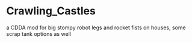# Crawling_Castles
a CDDA mod for big stompy robot legs and rocket fists on houses, some scrap tank options as well
